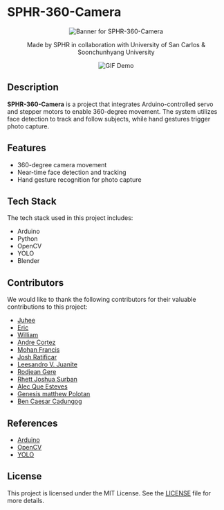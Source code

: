 # SPHR-360-Camera

<p align="center">
  <img src="https://github.com/not-joosh/SPHR-360-Camera/assets/105687297/75bb5a59-28b9-4349-8916-6e86580b8bf9" alt="Banner for SPHR-360-Camera">
</p>

<p align="center">
  Made by SPHR in collaboration with University of San Carlos & Soonchunhyang University
</p>

<p align="center">
  <img src="path_to_your_demo.gif" alt="GIF Demo">
</p>

## Description

**SPHR-360-Camera** is a project that integrates Arduino-controlled servo and stepper motors to enable 360-degree movement. The system utilizes face detection to track and follow subjects, while hand gestures trigger photo capture.

## Features

- 360-degree camera movement
- Near-time face detection and tracking
- Hand gesture recognition for photo capture


## Tech Stack

The tech stack used in this project includes:

- Arduino
- Python
- OpenCV
- YOLO
- Blender

## Contributors

We would like to thank the following contributors for their valuable contributions to this project:

- [Juhee](https://github.com/janesmith)
- [Eric](https://github.com/janesmith)
- [William](https://github.com/janesmith)
- [Andre Cortez](https://github.com/janesmith)
- [Mohan Francis](https://github.com/janesmith)
- [Josh Ratificar](https://github.com/johndoe)
- [Leesandro V. Juanite](https://github.com/johndoe)
- [Rodjean Gere](https://github.com/johndoe)
- [Rhett Joshua Surban](https://github.com/johndoe)
- [Alec Que Esteves](https://github.com/johndoe)
- [Genesis matthew Polotan](https://github.com/johndoe)
- [Ben Caesar Cadungog](https://github.com/johndoe)

## References

- [Arduino](https://www.arduino.cc/)
- [OpenCV](https://opencv.org/)
- [YOLO](https://pjreddie.com/darknet/yolo/)

## License

This project is licensed under the MIT License. See the [LICENSE](LICENSE) file for more details.
